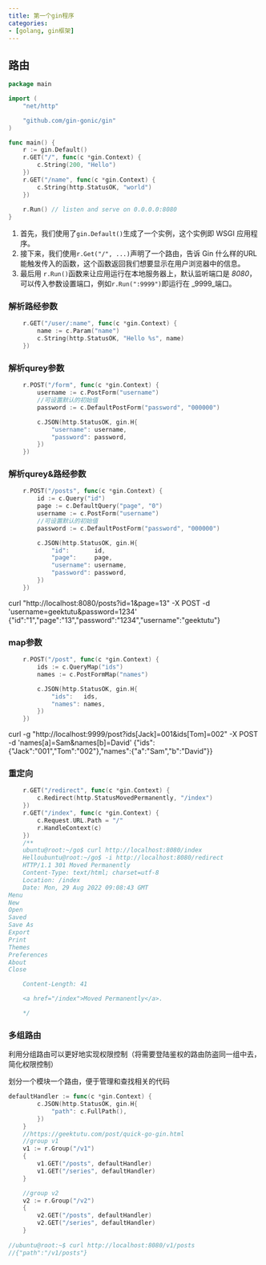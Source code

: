 ```yaml
---
title: 第一个gin程序
categories: 
- [golang, gin框架]
---
```


## 路由

```go
package main

import (
	"net/http"

	"github.com/gin-gonic/gin"
)

func main() {
	r := gin.Default()
	r.GET("/", func(c *gin.Context) {
		c.String(200, "Hello")
	})
	r.GET("/name", func(c *gin.Context) {
		c.String(http.StatusOK, "world")
	})
	
	r.Run() // listen and serve on 0.0.0.0:8080
}

```

1. 首先，我们使用了`gin.Default()`生成了一个实例，这个实例即 WSGI 应用程序。
2. 接下来，我们使用`r.Get("/", ...)`声明了一个路由，告诉 Gin 什么样的URL 能触发传入的函数，这个函数返回我们想要显示在用户浏览器中的信息。
3. 最后用 `r.Run()`函数来让应用运行在本地服务器上，默认监听端口是 _8080_，可以传入参数设置端口，例如`r.Run(":9999")`即运行在 _9999_端口。

### 解析路经参数

```go
	r.GET("/user/:name", func(c *gin.Context) {
		name := c.Param("name")
		c.String(http.StatusOK, "Hello %s", name)
	})
```

### 解析qurey参数

```go
	r.POST("/form", func(c *gin.Context) {
		username := c.PostForm("username")
		//可设置默认的初始值
		password := c.DefaultPostForm("password", "000000")

		c.JSON(http.StatusOK, gin.H{
			"username": username,
			"password": password,
		})
	})
```

### 解析qurey&路经参数

```go
	r.POST("/posts", func(c *gin.Context) {
		id := c.Query("id")
		page := c.DefaultQuery("page", "0")
		username := c.PostForm("username")
		//可设置默认的初始值
		password := c.DefaultPostForm("password", "000000")

		c.JSON(http.StatusOK, gin.H{
			"id":       id,
			"page":     page,
			"username": username,
			"password": password,
		})
	})
```

curl "http://localhost:8080/posts?id=1&page=13"  -X POST -d 'username=geektutu&password=1234'
{"id":"1","page":"13","password":"1234","username":"geektutu"}

### map参数

```go
	r.POST("/post", func(c *gin.Context) {
		ids := c.QueryMap("ids")
		names := c.PostFormMap("names")

		c.JSON(http.StatusOK, gin.H{
			"ids":   ids,
			"names": names,
		})
	})
```

curl -g "http://localhost:9999/post?ids[Jack]=001&ids[Tom]=002" -X POST -d 'names[a]=Sam&names[b]=David'
{"ids":{"Jack":"001","Tom":"002"},"names":{"a":"Sam","b":"David"}}

### 重定向

```go
	r.GET("/redirect", func(c *gin.Context) {
		c.Redirect(http.StatusMovedPermanently, "/index")
	})
	r.GET("/index", func(c *gin.Context) {
		c.Request.URL.Path = "/"
		r.HandleContext(c)
	})
	/**
	ubuntu@root:~/go$ curl http://localhost:8080/index
	Helloubuntu@root:~/go$ -i http://localhost:8080/redirect
	HTTP/1.1 301 Moved Permanently
	Content-Type: text/html; charset=utf-8
	Location: /index
	Date: Mon, 29 Aug 2022 09:08:43 GMT
Menu
New
Open
Saved
Save As
Export
Print
Themes
Preferences
About
Close

	Content-Length: 41

	<a href="/index">Moved Permanently</a>.

	*/
```

### 多组路由

利用分组路由可以更好地实现权限控制（将需要登陆鉴权的路由防盗同一组中去，简化权限控制）

划分一个模块一个路由，便于管理和查找相关的代码

```go
defaultHandler := func(c *gin.Context) {
		c.JSON(http.StatusOK, gin.H{
			"path": c.FullPath(),
		})
	}
	//https://geektutu.com/post/quick-go-gin.html
	//group v1
	v1 := r.Group("/v1")
	{
		v1.GET("/posts", defaultHandler)
		v1.GET("/series", defaultHandler)
	}

	//group v2
	v2 := r.Group("/v2")
	{
		v2.GET("/posts", defaultHandler)
		v2.GET("/series", defaultHandler)
	}
	
//ubuntu@root:~$ curl http://localhost:8080/v1/posts
//{"path":"/v1/posts"}
```



